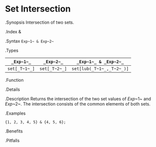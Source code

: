 # Set Intersection

.Synopsis
Intersection of two sets.

.Index
&

.Syntax
`Exp~1~ & Exp~2~`

.Types


| `_Exp~1~_`    |  `_Exp~2~_`      | `_Exp~1~_ & _Exp~2~_`      |
| --- | --- | --- |
| `set[_T~1~_]` |  `set[_T~2~_]`   | `set[lub(_T~1~_,_T~2~_)]`  |


.Function

.Details

.Description
Returns the intersection of the two set values of _Exp_~1~ and _Exp_~2~.
The intersection consists of the common elements of both sets.

.Examples
```rascal-shell
{1, 2, 3, 4, 5} & {4, 5, 6};
```

.Benefits

.Pitfalls


